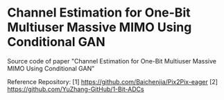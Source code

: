# Channel Estimation for One-Bit Multiuser Massive MIMO Using Conditional GAN
Source code of paper "Channel Estimation for One-Bit Multiuser Massive MIMO Using Conditional GAN"


Reference Repository:
[1] https://github.com/Baichenjia/Pix2Pix-eager
[2] https://github.com/YuZhang-GitHub/1-Bit-ADCs
